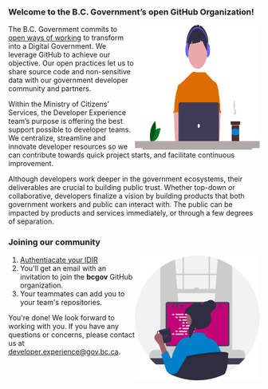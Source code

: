 ### Welcome to the B.C. Government’s open GitHub Organization!

<img align="right" width="250" height="250" src="images/Developer.png">

The B.C. Government commits to [open ways of working](https://digital.gov.bc.ca/policies-standards/dcop/open/) to transform into a Digital Government. We leverage GitHub to achieve our objective. Our open practices let us to share source code and non-sensitive data with our government developer community and partners.

Within the Ministry of Citizens’ Services, the Developer Experience team’s purpose is offering the best support possible to developer teams. We centralize, streamline and innovate developer resources so we can contribute towards quick project starts, and facilitate continuous improvement. 

Although developers work deeper in the government ecosystems, their deliverables are crucial to building public trust. Whether top-down or collaborative, developers finalize a vision by building products that both government workers and public can interact with. The public can be impacted by products and services immediately, or through a few degrees of separation.

### Joining our community 
<img align="right" width="250" height="250" src="images/Programmer.png">

1. [Authentiacate your IDIR](https://github.com/orgs/bcgov/sso)
2. You'll get an email with an invitation to join the **bcgov** GitHub organization.
3. Your teammates can add you to your team's repositories.

You're done! We look forward to working with you. If you have any questions or concerns, please contact us at developer.experience@gov.bc.ca.


